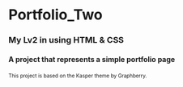 # Portfolio_Two
### My Lv2 in using HTML & CSS 
#### A project that represents a simple portfolio page

<p style="font-size: 10px;">This project is based on the Kasper theme by Graphberry. </p>
